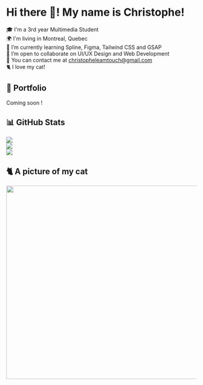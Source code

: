 # Hi there 👋! My name is Christophe!

🎓 I'm a 3rd year Multimedia Student<br>
🌍 I'm living in Montreal, Quebec<br>
🌱 I’m currently learning Spline, Figma, Tailwind CSS and GSAP<br>
🤝 I’m open to collaborate on UI/UX Design and Web Development<br>
💬 You can contact me at christopheleamtouch@gmail.com<br>
🐈 I love my cat!

## 📁 Portfolio
Coming soon !

## 📊 GitHub Stats
![](https://github-readme-stats.vercel.app/api?username=DaraenYu&theme=dark&hide_border=true&include_all_commits=false&count_private=false)<br/>
![](https://github-readme-streak-stats.herokuapp.com/?user=DaraenYu&theme=dark&hide_border=true)<br/>
![](https://github-readme-stats.vercel.app/api/top-langs/?username=DaraenYu&theme=dark&hide_border=true&include_all_commits=false&count_private=false&layout=compact)

## 🐈 A picture of my cat
<img src="https://firebasestorage.googleapis.com/v0/b/tp2-idj-christophe.appspot.com/o/images%2FJack.jpg?alt=media&token=c9f34cf0-421c-4f9f-af5e-070a7dbffac0" width="512px"/>

<!-- Proudly created with GPRM ( https://gprm.itsvg.in ) -->
